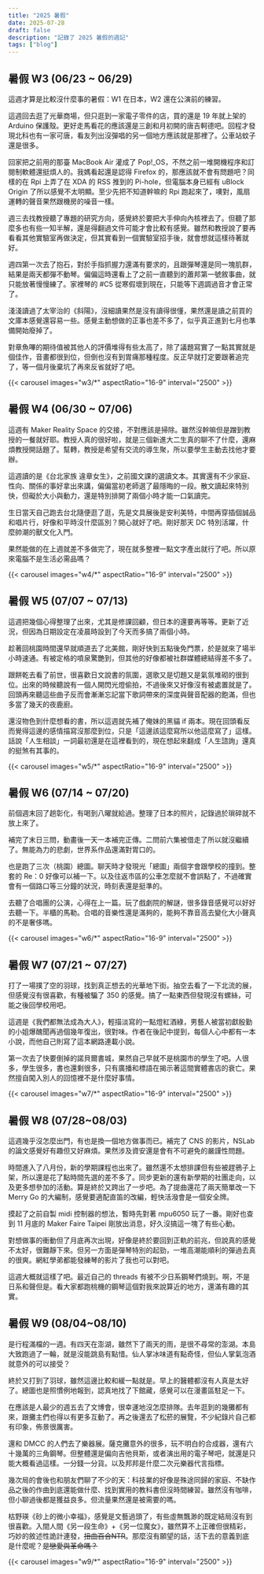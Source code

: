 ```yaml
---
title: "2025 暑假"
date: 2025-07-28
draft: false
description: "記錄了 2025 暑假的週記"
tags: ["blog"]
---
```

## 暑假 W3 (06/23 ~ 06/29)

這週才算是比較沒什麼事的暑假：W1 在日本，W2 還在公演前的練習。

這週回去逛了光華商場，但只逛到一家電子零件的店，買的還是 19 年就上架的 Arduino 保護殼。更好走馬看花的應該還是三創和月初開的唐吉軻德吧。回程才發現北科也有一家可唐，看友列出沒彈唱的另一個地方應該就是那裡了。公車站蚊子還是很多。

回家把之前用的那臺 MacBook Air 灌成了 Pop!\_OS，不然之前一堆開機程序和訂閱制軟體還挺煩人的。我媽看起還是認得 Firefox 的，那應該就不會有問題吧？同樣的在 Rpi 上弄了在 XDA 的 RSS 推到的 Pi-hole，但電腦本身已經有 uBlock Origin 了所以感覺不太明顯。至少先把不知道幹嘛的 Rpi 跑起來了，噢對，風扇運轉的聲音果然跟機房的噪音一樣。

週三去找教授聽了專題的研究方向，感覺終於要把大手伸向內核裡去了。但聽了那麼多也有些一知半解，還是得翻過文件可能才會比較有感覺。雖然和教授說了要再看看其他實驗室再做決定，但其實看到一個實驗室招手後，就會想就這樣待著就好。

週四第一次去了抱石，對於手指抓握力還滿有要求的，且跟彈琴還是同一塊肌群，結果是兩天都彈不動琴。偏偏這時還看上了之前一直聽到的蕭邦第一號敘事曲，就只能放著慢慢練了。家裡琴的 \#C5 從寒假壞到現在，只能等下週調過音才會正常了。

淺淺讀過了太宰治的《斜陽》，沒細讀果然是沒有讀得很懂，果然還是讀之前買的文庫本感覺還容易一些。感覺主動想做的正事也差不多了，似乎真正進到七月也準備開始廢掉了。

對章魚嗶的期待值被其他人的評價堆得有些太高了，除了議題寫實了一點其實就是個佳作，音畫都很到位，但倒也沒有到胃痛那種程度。反正早就打定要跟著追完了，等一個月後棄坑了再來反省就好了吧。

{{< carousel images="w3/*" aspectRatio="16-9" interval="2500" >}}

## 暑假 W4 (06/30 ~ 07/06)

這週有 Maker Reality Space 的交接，不對應該是掃除。雖然沒幹嘛但是蹭到教授的一餐就好耶。教授人真的很好啦，就是三個新進大二生真的聊不了什麼，還麻煩教授開話題了。幫轉，教授是希望有交流的導生聚，所以要學生主動去找他才要辦。

這週讀的是《台北家族 違章女生》，之前國文課的選讀文本。其實還有不少家庭、性向、關係的事好拿出來講，偏偏當初老師選了最隱晦的一段。散文讀起來特別快，但礙於大小與動力，還是特別排開了兩個小時才能一口氣讀完。

生日當天自己跑去台北隨便逛了逛，先是文具展後是安利美特，中間再穿插個誠品和唱片行，好像和平時沒什麼區別？開心就好了吧。剛好那天 DC 特別活躍，什麼帥潮的獸文化入門。

果然能做的在上週就差不多做完了，現在就多整裡一點文字產出就行了吧。所以原來電腦不是生活必需品嗎？

{{< carousel images="w4/*" aspectRatio="16-9" interval="2500" >}}

## 暑假 W5 (07/07 ~ 07/13)

這週把幾個心得整理了出來，尤其是修課回顧，但日本的還要再等等。更新了近況，但因為日期設定在凌晨時設到了今天而多搞了兩個小時。

趁著回桃園時間還早就順道去了北美館，剛好快到五點後免門票，於是就來了場半小時速通。有被定格的噴泉驚艷到，但其他的好像都被社群媒體總結得差不多了。

跟餅乾去看了前世，很喜歡日文說書的氛圍，選歌又是切題又是氣氛堆砌的很到位。出來的時候聽說有一個人開閃光燈偷拍，不過後來又好像沒有被處置就是了。回頭再來聽這些曲子反而會漸漸忘記當下歌詞帶來的深度與聲音配器的飽滿，但也多當了幾天的夜鹿廚。

還沒物色到什麼想看的書，所以這週就先補了俺妹的黑貓 if 兩本。現在回頭看反而覺得這邊的感情描寫沒那麼到位，只是「這邊該這麼寫所以他這麼寫了」這樣。話說「人生相談」一詞最初還是在這裡看到的，現在想起來翻成「人生諮詢」還真的挺煞有其事的。

{{< carousel images="w5/*" aspectRatio="16-9" interval="2500" >}}


## 暑假 W6 (07/14 ~ 07/20)

前個週末回了趟彰化，有喝到八曜就給過。整理了日本的照片，記錄過於瑣碎就不放上來了。

補完了末日三問，動畫後一天一本補完正傳。二問前六集被借走了所以就沒繼續了。無能為力的悲劇，世界系作品還滿對胃口的。

也是跑了三次（桃園）總圖。聊天時才發現光「總圖」兩個字會跟學校的撞到。整套的 Re：0 好像可以補一下。以及往返市區的公車怎麼就不會誤點了，不過確實會有一個路口等三分鐘的狀況，時刻表還是挺準的。

去聽了合唱團的公演，心得在上一篇。玩了戲劇院的解謎，很多錄音感覺可以好好去聽一下。半櫃的馬勒。合唱的音樂性還是滿夠的，能夠不靠音高去變化大小聲真的不是奢侈嗎。

{{< carousel images="w6/*" aspectRatio="16-9" interval="2500" >}}

## 暑假 W7 (07/21 ~ 07/27)

打了一場撲了空的羽球，找到真正想去的光華地下街。抽空去看了一下北流的展，但感覺沒有很喜歡，有種被騙了 350 的感覺。搞了一點東西但發現沒有螺絲，可能之後回學校用吧。

這週是《我們都無法成為大人》，輕描淡寫的一點燈紅酒綠，男藝人被當初獻殷勤的小姐爆醜聞再過個幾年復出，很對味。作者在後記中提到，每個人心中都有一本小說，而他自己則寫了這本網路連載小說。

第一次去了快要倒掉的諾貝爾書城，果然自己早就不是桃園市的學生了吧。人很多，學生很多，書也還剩很多，只有廣播和標語在揭示著這間實體書店的衰亡。果然擅自闖入別人的回憶裡不是什麼好事情。

{{< carousel images="w7/*" aspectRatio="16-9" interval="2500" >}}

## 暑假 W8 (07/28~08/03)

這週幾乎沒怎麼出門，有也是換一個地方做事而已。補完了 CNS 的影片，NSLab 的論文感覺好有趣但又好麻煩。果然涉及資安還是會有不可避免的嚴謹性問題。

時間進入了八月份，新的學期課程也出來了。雖然還不太想排課但有些被趕鴉子上架，所以還是花了點時間先選的差不多了。同步更新的還有新學期的社團走向，以及更多想參加的活動。算是終於又跨出了一步吧。為了提曲還花了兩天簡單改一下 Merry Go 的大編制，感覺要適配直笛的改編，輕快活潑會是一個安全牌。

摸起了之前自製 midi 控制器的想法，暫時先對著 mpu6050 玩了一番。剛好也查到 11 月底的 Maker Faire Taipei 剛放出消息，好久沒搞這一塊了有些心動。

對想做事的衝動但了月底再次出現，好像是終於要回到正軌的前兆，但說真的感覺不太好，很難靜下來。但另一方面是彈琴特別的起勁，一堆高潮能順利的彈過去真的很爽。網紅學弟都能發練琴的影片了我也可以對吧。

這週大概就這樣了吧。最近自己的 threads 有被不少日系鋼琴們燒到。啊，不是日系和聲但是。看大家都跑桃機的鋼琴這個對我來說算近的地方，還滿有趣的其實。

## 暑假 W9 (08/04~08/10)

是行程滿檔的一週。有四天在澎湖，雖然下了兩天的雨，是很不尋常的澎湖。本島大致跑過了一輪，就是沒能跳島有點惜。仙人掌冰味道有點奇怪，但仙人掌氣泡酒就意外的可以接受？

終於又打到了羽球，雖然這邊比較和緩一點就是。早上的醫體都沒有人真是太好了。總圖也是照慣例地報到，認真地找了下館藏，感覺可以在漫畫區駐足一下。

在應該是人最少的週五去了文博會，很幸運地沒怎麼排隊。去年逛到的幾攤都有來，跟攤主們也得以有更多互動了。再之後還去了松菸的展覽，不少紀錄片自己都有印象，佈景很厲害。

還和 DMCC 的人們去了樂器展。薩克攤意外的很多，玩不明白的合成器，還有六十幾萬的三角鋼琴。但整體還是偏向吉他貝斯，或者演出用的電子琴吧，就還是只能大概看過這樣。一分錢一分貨。以及邦邦是什麼二次元樂器代言指標。

幾次局的會後也和朋友們聊了不少的天：科技業的好像是殊途同歸的家庭、不缺作品之後的作曲到底還能做什麼、找到實用的教科書但沒時間練習。雖然沒有咖啡，但小聊過後都是獲益良多。但流量果然還是被需要的嗎。

枯野瑛《砂上的微小幸福》，感覺是文藝過頭了，有些虛無飄渺的既定結局沒有到很喜歡。入間人間《另一段生命》+《另一位魔女》，雖然算不上正確但很精彩，巧妙的敘述性詭計連發，~~扭曲百合NTR~~。那麼沒有願望的話，活下去的意義到底是什麼呢？~~是戀愛與革命嗎？~~

{{< carousel images="w9/*" aspectRatio="16-9" interval="2500" >}}